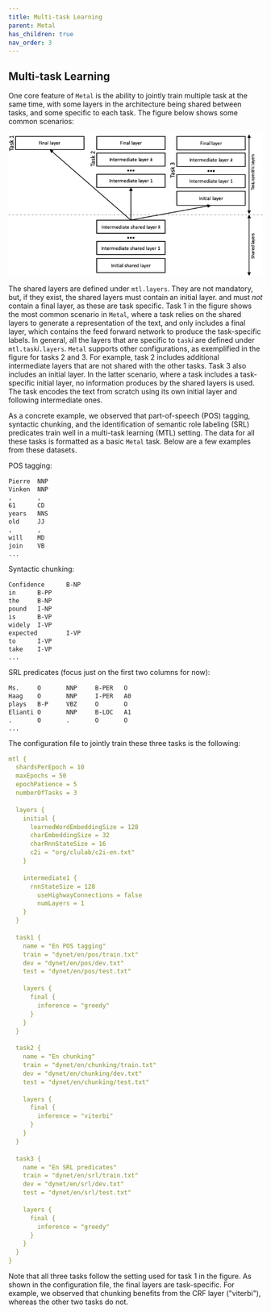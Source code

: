 ```yaml
---
title: Multi-task Learning
parent: Metal
has_children: true
nav_order: 3
---
```


## Multi-task Learning

One core feature of `Metal` is the ability to jointly train multiple task at the same time, with some layers in the architecture being shared between tasks, and some specific to each task. The figure below shows some common scenarios:

![Multi-task learning architecture](images/multi-arch.png)

The shared layers are defined under `mtl.layers`. They are not mandatory, but, if they exist, the shared layers must contain an initial layer. and must _not_ contain a final layer, as these are task specific. Task 1 in the figure shows the most common scenario in `Metal`, where a task relies on the shared layers to generate a representation of the text, and only includes a final layer, which contains the feed forward network to produce the task-specific labels. In general, all the layers that are specific to `task`_i_ are defined under `mtl.task`_i_`.layers`. `Metal` supports other configurations, as exemplified in the figure for tasks 2 and 3. For example, task 2 includes additional intermediate layers that are not shared with the other tasks. Task 3 also includes an initial layer. In the latter scenario, where a task includes a task-specific initial layer, no information produces by the shared layers is used. The task encodes the text from scratch using its own initial layer and following intermediate ones. 

As a concrete example, we observed that part-of-speech (POS) tagging, syntactic chunking, and the identification of semantic role labeling (SRL) predicates train well in a multi-task learning (MTL) setting. The data for all these tasks is formatted as a basic `Metal` task. Below are a few examples from these datasets.

POS tagging:
```
Pierre  NNP
Vinken  NNP
,       ,
61      CD
years   NNS
old     JJ
,       ,
will    MD
join    VB
... 
```

Syntactic chunking:
```
Confidence      B-NP
in      B-PP
the     B-NP
pound   I-NP
is      B-VP
widely  I-VP
expected        I-VP
to      I-VP
take    I-VP
...
```

SRL predicates (focus just on the first two columns for now):
```
Ms.     O       NNP     B-PER   O
Haag    O       NNP     I-PER   A0
plays   B-P     VBZ     O       O
Elianti O       NNP     B-LOC   A1
.       O       .       O       O
...
```

The configuration file to jointly train these three tasks is the following:

```yml
mtl {
  shardsPerEpoch = 10
  maxEpochs = 50
  epochPatience = 5
  numberOfTasks = 3

  layers {
    initial {
      learnedWordEmbeddingSize = 128
      charEmbeddingSize = 32
      charRnnStateSize = 16
      c2i = "org/clulab/c2i-en.txt"
    }

    intermediate1 {
      rnnStateSize = 128
        useHighwayConnections = false
        numLayers = 1
    }
  }

  task1 {
    name = "En POS tagging"
    train = "dynet/en/pos/train.txt"
    dev = "dynet/en/pos/dev.txt"
    test = "dynet/en/pos/test.txt"

    layers {
      final {
        inference = "greedy"
      }
    }
  }

  task2 {
    name = "En chunking"
    train = "dynet/en/chunking/train.txt"
    dev = "dynet/en/chunking/dev.txt"
    test = "dynet/en/chunking/test.txt"

    layers {
      final {
        inference = "viterbi"
      }
    }
  }

  task3 {
    name = "En SRL predicates"
    train = "dynet/en/srl/train.txt"
    dev = "dynet/en/srl/dev.txt"
    test = "dynet/en/srl/test.txt"

    layers {
      final {
        inference = "greedy"
      }
    }
  }
}
```

Note that all three tasks follow the setting used for task 1 in the figure. As shown in the configuration file, the final layers are task-specific. For example, we observed that chunking benefits from the CRF layer ("viterbi"), whereas the other two tasks do not. 



